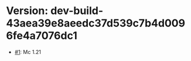 # Version: dev-build-43aea39e8aeedc37d539c7b4d0096fe4a7076dc1

* [#1](https://github.com/Aruloci/WynnVentory_Mod/pull/1): Mc 1.21
